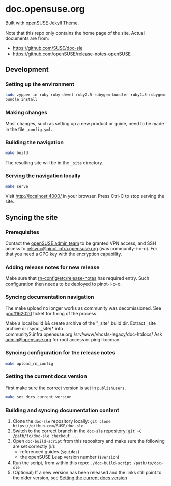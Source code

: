# doc.opensuse.org

Built with [openSUSE Jekyll Theme](https://github.com/openSUSE/jekyll-theme).

Note that this repo only contains the home page of the site.
Actual documents are from:

- https://github.com/SUSE/doc-sle
- https://github.com/openSUSE/release-notes-openSUSE

## Development

### Setting up the environment

```bash
sudo zypper in ruby ruby-devel ruby2.5-rubygem-bundler ruby2.5-rubygem-eventmachine gcc-c++
bundle install
```

### Making changes

Most changes, such as setting up a new product or guide, need to be made in the file `_config.yml`.


### Building the navigation

```bash
make build
```

The resulting site will be in the `_site` directory.

### Serving the navigation locally

```bash
make serve
```

Visit <http://localhost:4000/> in your browser.
Press Ctrl-C to stop serving the site.


## Syncing the site

### Prerequisites

Contact the [openSUSE admin team](https://progress.opensuse.org/projects/opensuse-admin) to be granted VPN access, and SSH access to relsync@pinot.infra.opensuse.org (was community-i-o-o).
For that you need a GPG key with the encryption capability. 


### Adding release notes for new release
Make sure that [rn-config/etc/release-notes](https://github.com/openSUSE/doc-o-o/blob/main/rn-config/etc/releasenotes) has required entry.
Such configuration then needs to be deployed to pinot-i-o-o.
	

### Syncing documentation navigation

The make upload no longer works as community was decomissioned.
See [poo#162020](https://progress.opensuse.org/issues/162020) ticket for fixing of the process.

Make a local build && create archive of the "_site" build dir.
Extract _site archive or rsync _site/* into community2.infra.opensuse.org:/srv/www/vhosts-legacy/doc-htdocs/
Ask admin@opensuse.org for root access or ping lkocman.


### Syncing configuration for the release notes

```bash
make upload_rn_config
```

### Setting the current docs version

First make sure the correct version is set in `publishusers`.

```bash
make set_docs_current_version
```

### Building and syncing documentation content

1. Clone the `doc-sle` repository locally: `git clone https://github.com/SUSE/doc-sle`
2. Switch to the correct branch in the `doc-sle` repository: `git -C /path/to/doc-sle checkout ...`
3. Open `doc-build-script` from this repository and make sure the following are set correctly (*!!*):
   * referenced guides (`$guides`)
   * the openSUSE Leap version number (`$version`)
4. Run the script, from within this repo: `./doc-build-script /path/to/doc-sle`
5. (Optional) If a new version has been released and the links still point to the older version, see [Setting the current docs version](#setting-the-current-docs-version)
